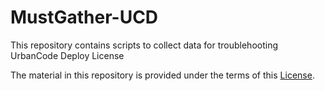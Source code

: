 # MustGather-UCD
This repository contains scripts to collect data for troublehooting UrbanCode Deploy
License

The material in this repository is provided under the terms of this [License](https://github.com/IBM-UrbanCode/MustGather-UCD/blob/master/LICENSE).
